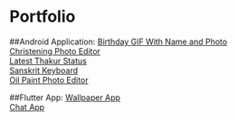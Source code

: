 # Portfolio
##Android Application:
<a href='https://play.google.com/store/apps/details?id=kyraa.blackfoxapps.birthday.photo.gif.name'>Birthday GIF With Name and Photo</a></br>
<a href='https://play.google.com/store/apps/details?id=kyraa.blackfox.christeningcardeditor'>Christening Photo Editor</a></br>
<a href='https://play.google.com/store/apps/details?id=com.thakurstatusinhindi.best.top.latest2019'>Latest Thakur Status</a></br>
<a href='https://play.google.com/store/apps/details?id=kyraa.sanskrit.keyboard.myphotokeyboard'>Sanskrit Keyboard</a></br>
<a href='https://play.google.com/store/apps/details?id=com.mitpi.oilpaint'>Oil Paint Photo Editor</a></br>

##Flutter App:
<a href='https://drive.google.com/file/d/1aYP6X1F4zx_NEjI_Dm6Ty3D-LI6W3I-r/view?usp=sharing'>Wallpaper App</a></br>
<a href='https://drive.google.com/file/d/19iQyjm7TUSMKo-qJTj6uwTrgsMKtTkd-/view?usp=sharing'>Chat App</a>

